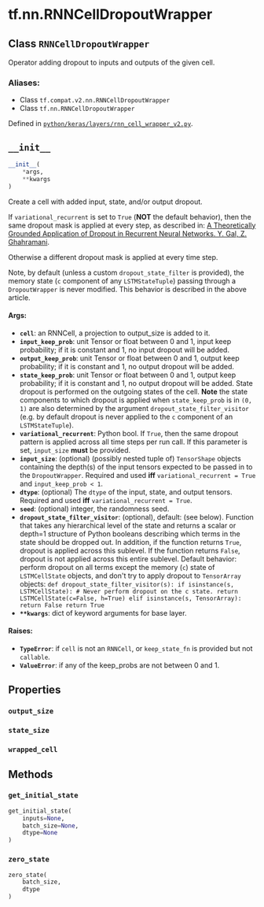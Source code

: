 <div itemscope itemtype="http://developers.google.com/ReferenceObject">
<meta itemprop="name" content="tf.nn.RNNCellDropoutWrapper" />
<meta itemprop="path" content="Stable" />
<meta itemprop="property" content="output_size"/>
<meta itemprop="property" content="state_size"/>
<meta itemprop="property" content="wrapped_cell"/>
<meta itemprop="property" content="__init__"/>
<meta itemprop="property" content="get_initial_state"/>
<meta itemprop="property" content="zero_state"/>
</div>

# tf.nn.RNNCellDropoutWrapper

## Class `RNNCellDropoutWrapper`

Operator adding dropout to inputs and outputs of the given cell.



### Aliases:

* Class `tf.compat.v2.nn.RNNCellDropoutWrapper`
* Class `tf.nn.RNNCellDropoutWrapper`



Defined in [`python/keras/layers/rnn_cell_wrapper_v2.py`](/code/stable/tensorflow/python/keras/layers/rnn_cell_wrapper_v2.py).

<!-- Placeholder for "Used in" -->


<h2 id="__init__"><code>__init__</code></h2>

``` python
__init__(
    *args,
    **kwargs
)
```

Create a cell with added input, state, and/or output dropout.

If `variational_recurrent` is set to `True` (**NOT** the default behavior),
then the same dropout mask is applied at every step, as described in:
[A Theoretically Grounded Application of Dropout in Recurrent
Neural Networks. Y. Gal, Z. Ghahramani](https://arxiv.org/abs/1512.05287).

Otherwise a different dropout mask is applied at every time step.

Note, by default (unless a custom `dropout_state_filter` is provided),
the memory state (`c` component of any `LSTMStateTuple`) passing through
a `DropoutWrapper` is never modified.  This behavior is described in the
above article.

#### Args:


* <b>`cell`</b>: an RNNCell, a projection to output_size is added to it.
* <b>`input_keep_prob`</b>: unit Tensor or float between 0 and 1, input keep
  probability; if it is constant and 1, no input dropout will be added.
* <b>`output_keep_prob`</b>: unit Tensor or float between 0 and 1, output keep
  probability; if it is constant and 1, no output dropout will be added.
* <b>`state_keep_prob`</b>: unit Tensor or float between 0 and 1, output keep
  probability; if it is constant and 1, no output dropout will be added.
  State dropout is performed on the outgoing states of the cell. **Note**
  the state components to which dropout is applied when `state_keep_prob`
  is in `(0, 1)` are also determined by the argument
  `dropout_state_filter_visitor` (e.g. by default dropout is never applied
  to the `c` component of an `LSTMStateTuple`).
* <b>`variational_recurrent`</b>: Python bool.  If `True`, then the same dropout
  pattern is applied across all time steps per run call. If this parameter
  is set, `input_size` **must** be provided.
* <b>`input_size`</b>: (optional) (possibly nested tuple of) `TensorShape` objects
  containing the depth(s) of the input tensors expected to be passed in to
  the `DropoutWrapper`.  Required and used **iff** `variational_recurrent
  = True` and `input_keep_prob < 1`.
* <b>`dtype`</b>: (optional) The `dtype` of the input, state, and output tensors.
  Required and used **iff** `variational_recurrent = True`.
* <b>`seed`</b>: (optional) integer, the randomness seed.
* <b>`dropout_state_filter_visitor`</b>: (optional), default: (see below).  Function
  that takes any hierarchical level of the state and returns a scalar or
  depth=1 structure of Python booleans describing which terms in the state
  should be dropped out.  In addition, if the function returns `True`,
  dropout is applied across this sublevel.  If the function returns
  `False`, dropout is not applied across this entire sublevel.
  Default behavior: perform dropout on all terms except the memory (`c`)
    state of `LSTMCellState` objects, and don't try to apply dropout to
  `TensorArray` objects: ```
  def dropout_state_filter_visitor(s):
    if isinstance(s, LSTMCellState): # Never perform dropout on the c
      state. return LSTMCellState(c=False, h=True)
    elif isinstance(s, TensorArray): return False return True ```
* <b>`**kwargs`</b>: dict of keyword arguments for base layer.


#### Raises:


* <b>`TypeError`</b>: if `cell` is not an `RNNCell`, or `keep_state_fn` is provided
  but not `callable`.
* <b>`ValueError`</b>: if any of the keep_probs are not between 0 and 1.



## Properties

<h3 id="output_size"><code>output_size</code></h3>




<h3 id="state_size"><code>state_size</code></h3>




<h3 id="wrapped_cell"><code>wrapped_cell</code></h3>






## Methods

<h3 id="get_initial_state"><code>get_initial_state</code></h3>

``` python
get_initial_state(
    inputs=None,
    batch_size=None,
    dtype=None
)
```




<h3 id="zero_state"><code>zero_state</code></h3>

``` python
zero_state(
    batch_size,
    dtype
)
```






